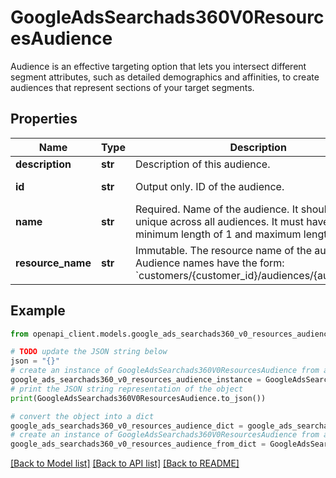 # GoogleAdsSearchads360V0ResourcesAudience

Audience is an effective targeting option that lets you intersect different segment attributes, such as detailed demographics and affinities, to create audiences that represent sections of your target segments.

## Properties

Name | Type | Description | Notes
------------ | ------------- | ------------- | -------------
**description** | **str** | Description of this audience. | [optional] 
**id** | **str** | Output only. ID of the audience. | [optional] [readonly] 
**name** | **str** | Required. Name of the audience. It should be unique across all audiences. It must have a minimum length of 1 and maximum length of 255. | [optional] 
**resource_name** | **str** | Immutable. The resource name of the audience. Audience names have the form: &#x60;customers/{customer_id}/audiences/{audience_id}&#x60; | [optional] 

## Example

```python
from openapi_client.models.google_ads_searchads360_v0_resources_audience import GoogleAdsSearchads360V0ResourcesAudience

# TODO update the JSON string below
json = "{}"
# create an instance of GoogleAdsSearchads360V0ResourcesAudience from a JSON string
google_ads_searchads360_v0_resources_audience_instance = GoogleAdsSearchads360V0ResourcesAudience.from_json(json)
# print the JSON string representation of the object
print(GoogleAdsSearchads360V0ResourcesAudience.to_json())

# convert the object into a dict
google_ads_searchads360_v0_resources_audience_dict = google_ads_searchads360_v0_resources_audience_instance.to_dict()
# create an instance of GoogleAdsSearchads360V0ResourcesAudience from a dict
google_ads_searchads360_v0_resources_audience_from_dict = GoogleAdsSearchads360V0ResourcesAudience.from_dict(google_ads_searchads360_v0_resources_audience_dict)
```
[[Back to Model list]](../README.md#documentation-for-models) [[Back to API list]](../README.md#documentation-for-api-endpoints) [[Back to README]](../README.md)


